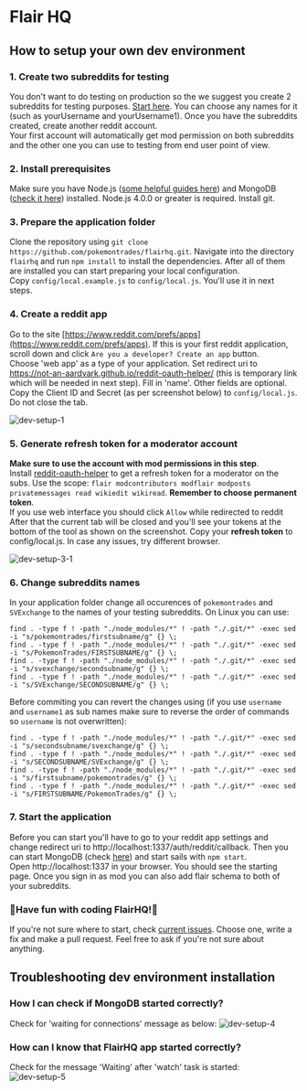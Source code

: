 # Flair HQ

## How to setup your own dev environment

### 1. Create two subreddits for testing

You don't want to do testing on production so the we suggest you create 2 subreddits for testing purposes. [Start here](https://www.reddit.com/subreddits/create). You can choose any names for it (such as yourUsername and yourUsername1). Once you have the subreddits created, create another reddit account.  
Your first account will automatically get mod permission on both subreddits and the other one you can use to testing from end user point of view.

### 2. Install prerequisites

   Make sure you have Node.js ([some helpful guides here](https://nodejs.org/en/download/package-manager/)) and MongoDB ([check it here](https://docs.mongodb.com/manual/installation/)) installed. Node.js 4.0.0 or greater is required. Install git.
   
### 3. Prepare the application folder 

   Clone the repository using `git clone https://github.com/pokemontrades/flairhq.git`. Navigate into the directory `flairhq` and run `npm install` to install the dependencies. After all of them are installed you can start preparing your local configuration.  
   Copy `config/local.example.js` to `config/local.js`. You'll use it in next steps.
   
### 4. Create a reddit app

   Go to the site [https://www.reddit.com/prefs/apps](https://www.reddit.com/prefs/apps). If this is your first reddit application, scroll down and click `Are you a developer? Create an app` button.  
   Choose 'web app' as a type of your application. Set redirect uri to https://not-an-aardvark.github.io/reddit-oauth-helper/ (this is temporary link which will be needed in next step). Fill in 'name'. Other fields are optional.  
   Copy the Client ID and Secret (as per screenshot below) to `config/local.js`. Do not close the tab.
   
   ![dev-setup-1](https://user-images.githubusercontent.com/15113729/31516749-e7a5bfc6-af99-11e7-92c4-1f3519aa0c41.png)


### 5. Generate refresh token for a moderator account

   **Make sure to use the account with mod permissions in this step**.  
   Install [reddit-oauth-helper](https://github.com/not-an-aardvark/reddit-oauth-helper) to get a refresh token for a moderator on the subs. Use the scope: `flair modcontributors modflair modposts privatemessages read wikiedit wikiread`. **Remember to choose permanent token**.  
   If you use web interface you should click `Allow` while redirected to reddit  
   After that the current tab will be closed and you'll see your tokens at the bottom of the tool as shown on the screenshot. Copy your **refresh token** to config/local.js. In case any issues, try different browser.
   
  
   ![dev-setup-3-1](https://user-images.githubusercontent.com/15113729/31516886-528e0596-af9a-11e7-9dd8-509fa469d0b6.png)
	
### 6. Change subreddits names

   In your application folder change all occurences of `pokemontrades` and `SVExchange` to the names of your testing subreddits. On Linux you can use:
   
   ```
   find . -type f ! -path "./node_modules/*" ! -path "./.git/*" -exec sed -i "s/pokemontrades/firstsubname/g" {} \;
   find . -type f ! -path "./node_modules/*" ! -path "./.git/*" -exec sed -i "s/PokemonTrades/FIRSTSUBNAME/g" {} \;
   find . -type f ! -path "./node_modules/*" ! -path "./.git/*" -exec sed -i "s/svexchange/secondsubname/g" {} \;
   find . -type f ! -path "./node_modules/*" ! -path "./.git/*" -exec sed -i "s/SVExchange/SECONDSUBNAME/g" {} \;
   ```

   Before commiting you can revert the changes using (if you use `username` and `username1` as sub names make sure to reverse the order of commands so `username` is not overwritten):
   ```
   find . -type f ! -path "./node_modules/*" ! -path "./.git/*" -exec sed -i "s/secondsubname/svexchange/g" {} \;
   find . -type f ! -path "./node_modules/*" ! -path "./.git/*" -exec sed -i "s/SECONDSUBNAME/SVExchange/g" {} \;
   find . -type f ! -path "./node_modules/*" ! -path "./.git/*" -exec sed -i "s/firstsubname/pokemontrades/g" {} \;
   find . -type f ! -path "./node_modules/*" ! -path "./.git/*" -exec sed -i "s/FIRSTSUBNAME/PokemonTrades/g" {} \;
   ```


### 7. Start the application

   Before you can start you'll have to go to your reddit app settings and change redirect uri to http://localhost:1337/auth/reddit/callback. Then you can start MongoDB (check [here](https://docs.mongodb.com/manual/tutorial/manage-mongodb-processes/)) and start sails with `npm start`.  
   Open http://localhost:1337 in your browser. You should see the starting page. Once you sign in as mod you can also add flair schema to both of your subreddits.
	
### :tada:Have fun with coding FlairHQ!:tada:

   If you're not sure where to start, check [current issues](https://github.com/pokemontrades/flairhq/issues). Choose one, write a fix and make a pull request. Feel free to ask if you're not sure about anything.

## Troubleshooting dev environment installation

### How I can check if MongoDB started correctly?
Check for 'waiting for connections' message as below:
![dev-setup-4](https://user-images.githubusercontent.com/15113729/31516787-08c06e72-af9a-11e7-8472-b5222c23dc02.png)

### How can I know that FlairHQ app started correctly?
Check for the message 'Waiting' after 'watch' task is started:
![dev-setup-5](https://user-images.githubusercontent.com/15113729/31516795-0d06f46a-af9a-11e7-9aca-efb808a9d2bf.png)
